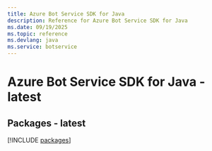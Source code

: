 ```yaml
---
title: Azure Bot Service SDK for Java
description: Reference for Azure Bot Service SDK for Java
ms.date: 09/19/2025
ms.topic: reference
ms.devlang: java
ms.service: botservice
---
```

# Azure Bot Service SDK for Java - latest
## Packages - latest
[!INCLUDE [packages](bot-service-index.md)]